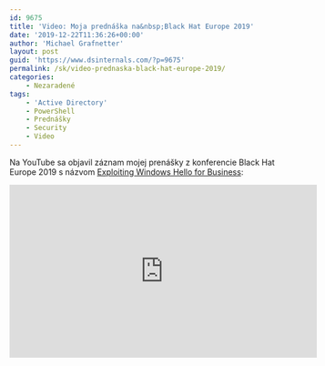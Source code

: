 ```yaml
---
id: 9675
title: 'Video: Moja prednáška na&nbsp;Black Hat Europe 2019'
date: '2019-12-22T11:36:26+00:00'
author: 'Michael Grafnetter'
layout: post
guid: 'https://www.dsinternals.com/?p=9675'
permalink: /sk/video-prednaska-black-hat-europe-2019/
categories:
    - Nezaradené
tags:
    - 'Active Directory'
    - PowerShell
    - Prednášky
    - Security
    - Video
---
```


Na YouTube sa objavil záznam mojej prenášky z konferencie Black Hat Europe 2019 s názvom [Exploiting Windows Hello for Business](https://www.blackhat.com/eu-19/briefings/schedule/#exploiting-windows-hello-for-business-17260):

<iframe allow="accelerometer; autoplay; encrypted-media; gyroscope; picture-in-picture" allowfullscreen="" frameborder="0" height="304" src="https://www.youtube.com/embed/u22XC01ewn0?feature=oembed" width="540"></iframe>